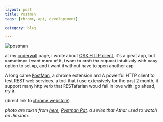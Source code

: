 ```yaml
---
layout: post
title: Postman
tags: [chrome, api, developement]

category: blog

---
```



![postman](http://i.imgur.com/IFgsFPM.jpg)


at my [coderwall](https://coderwall.com/dedenf) page, i wrote about [OSX HTTP client](https://coderwall.com/p/kw6mbg?i=2&p=1&q=author%3Adedenf&t%5B%5D=dedenf "osx http client url"), it's a great app, but sometimes i want more of it, i want to craft the request intuitively with easy option to set up, and i want it without have to open another app.

A long came [PostMan](http://www.getpostman.com/), a chrome extension and A powerful HTTP client to test REST web services. a tool that i use extensively for the past 2 month, it support many http verb that RESTafarian would fall in love with. go ahead, try it.

(direct link to [chrome webstore](https://chrome.google.com/webstore/detail/postman-rest-client/fdmmgilgnpjigdojojpjoooidkmcomcm/related))

*photo are taken from [here](http://www.flickr.com/photos/thedownstairslounge/6435380929), [Postman Pat](http://en.wikipedia.org/wiki/Postman_Pat), a series that Athar used to watch on JimJam.*
